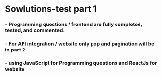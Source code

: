 # Sowlutions-test part 1

### - Programming questions / frontend are fully completed, tested, and commented.
### - For API integration / website only pop and pagination will be in part 2
### - using JavaScript for Programming questions and ReactJs for website

